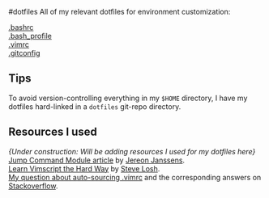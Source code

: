 #dotfiles
All of my relevant dotfiles for environment customization:

[.bashrc](https://github.com/pcattori/dotfiles/blob/master/.bashrc)  
[.bash\_profile](https://github.com/pcattori/dotfiles/blob/master/.bash_profile)  
[.vimrc](https://github.com/pcattori/dotfiles/blob/master/.vimrc)  
[.gitconfig](https://github.com/pcattori/dotfiles/blob/master/.gitconfig)  

## Tips
To avoid version-controlling everything in my `$HOME` directory, I have my dotfiles hard-linked in a `dotfiles` git-repo directory.

## Resources I used
[//]: # (TODO:pcattori: list resources used to make these dotfiles here)
*{Under construction: Will be adding resources I used for my dotfiles here}*  
[Jump Command Module article](http://jeroenjanssens.com/2013/08/16/quickly-navigate-your-filesystem-from-the-command-line.html) by [Jereon Janssens](http://jeroenjanssens.com/).  
[Learn Vimscript the Hard Way](http://learnvimscriptthehardway.stevelosh.com/) by [Steve Losh](http://stevelosh.com/).  
[My question about auto-sourcing .vimrc](http://stackoverflow.com/questions/25374487/how-to-retrigger-filetype-event-for-autocmd-when-vimrc-is-sourced/25377601?noredirect=1#comment39577638_25377601) and the corresponding answers on [Stackoverflow](http://stackoverflow.com/).  
